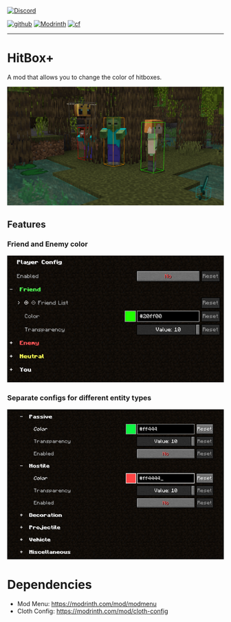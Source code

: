 [![Discord](https://img.shields.io/discord/1032382238588932116?label=Discord&style=for-the-badge)](https://discord.gg/Jm2gPbvZZa)

<!-- modrinth_exclude.start -->
[![github](https://img.shields.io/github/downloads/PingIsFun/hitboxplus/total?label=Github%20Downloads&logo=github&style=flat-square)](https://github.com/PingIsFun/HitBoxPlus)
[![Modrinth](https://modrinth-utils.vercel.app/api/badge/downloads?id=nbkDyHgy&logo=true&style=flat-square)](https://modrinth.com/mod/hitboxplus/)
[![cf](https://cf.way2muchnoise.eu/690221.svg?badge_style=flat)](https://www.curseforge.com/minecraft/mc-mods/hitboxplus)
<!-- modrinth_exclude.end -->

---
# HitBox+

A mod that allows you to change the color of hitboxes.

![showcase](assets/readme/showcase.png)

## Features

### Friend and Enemy color

![player config](assets/readme/player_config.png)

### Separate configs for different entity types

![entity config](assets/readme/entity_config.png)


# Dependencies

- Mod Menu: https://modrinth.com/mod/modmenu
- Cloth Config: https://modrinth.com/mod/cloth-config